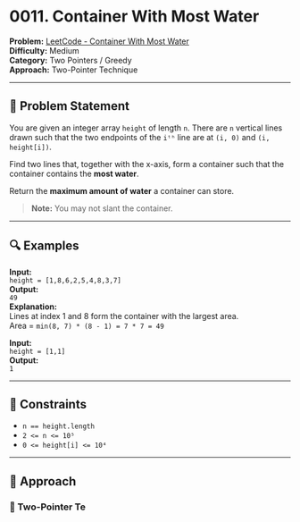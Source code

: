 # 0011. Container With Most Water  
**Problem:** [LeetCode - Container With Most Water](https://leetcode.com/problems/container-with-most-water/)  
**Difficulty:** Medium  
**Category:** Two Pointers / Greedy  
**Approach:** Two-Pointer Technique  

---

## 📘 Problem Statement  
You are given an integer array `height` of length `n`. There are `n` vertical lines drawn such that the two endpoints of the `iᵗʰ` line are at `(i, 0)` and `(i, height[i])`.

Find two lines that, together with the x-axis, form a container such that the container contains the **most water**.

Return the **maximum amount of water** a container can store.

> **Note:** You may not slant the container.

---

## 🔍 Examples  

**Input:**  
`height = [1,8,6,2,5,4,8,3,7]`  
**Output:**  
`49`  
**Explanation:**  
Lines at index 1 and 8 form the container with the largest area.  
Area = `min(8, 7) * (8 - 1) = 7 * 7 = 49`

**Input:**  
`height = [1,1]`  
**Output:**  
`1`

---

## 📌 Constraints  
- `n == height.length`  
- `2 <= n <= 10⁵`  
- `0 <= height[i] <= 10⁴`

---

## 🧠 Approach  

### 🔧 Two-Pointer Te
